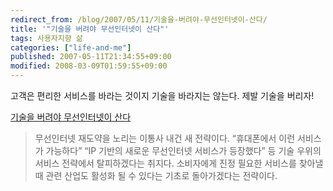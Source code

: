 ```yaml
---
redirect_from: /blog/2007/05/11/기술을-버려야-무선인터넷이-산다/
title: '"기술을 버려야 무선인터넷이 산다"'
tags: 사용자지향 삶
categories: ["life-and-me"]
published: 2007-05-11T21:34:55+09:00
modified: 2008-03-09T01:59:55+09:00
---
```

고객은 편리한 서비스를 바라는 것이지 기술을 바라지는 않는다. 제발 기술을
버리자!  
  
[기술을 버려야 무선인터넷이 산다](http://www.ebuzz.co.kr/content/buzz_view.html?uid=23412&ps_rss=1)

> 무선인터넷 재도약을 노리는 이통사 내건 새 전략이다. “휴대폰에서 이런
> 서비스가 가능하다” “IP 기반의 새로운 무선인터넷 서비스가 등장했다” 등
> 기술 우위의 서비스 전략에서 탈피하겠다는 취지다. 소비자에게 진정 필요한
> 서비스를 찾아낼 때 관련 산업도 활성화 될 수 있다는 기초로 돌아가겠다는
> 전략이다.
